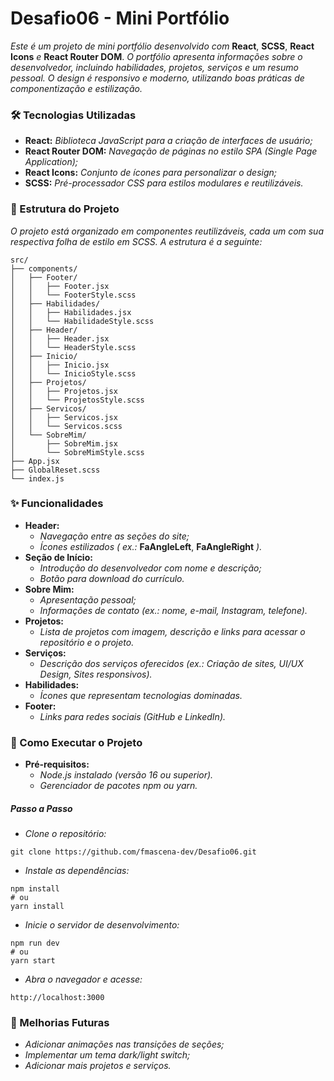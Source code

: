 # Desafio06 - Mini Portfólio

*Este é um projeto de mini portfólio desenvolvido com* **React**, **SCSS**, **React Icons** *e* **React Router DOM**. *O portfólio apresenta informações sobre o desenvolvedor, incluindo habilidades, projetos, serviços e um resumo pessoal. O design é responsivo e moderno, utilizando boas práticas de componentização e estilização.*

### 🛠️ Tecnologias Utilizadas

- **React:** *Biblioteca JavaScript para a criação de interfaces de usuário;*
- **React Router DOM:** *Navegação de páginas no estilo SPA (Single Page Application);*
- **React Icons:** *Conjunto de ícones para personalizar o design;*
- **SCSS:** *Pré-processador CSS para estilos modulares e reutilizáveis.*

### 📂 Estrutura do Projeto

*O projeto está organizado em componentes reutilizáveis, cada um com sua respectiva folha de estilo em SCSS. A estrutura é a seguinte:*

```
src/
├── components/
│   ├── Footer/
│   │   ├── Footer.jsx
│   │   └── FooterStyle.scss
│   ├── Habilidades/
│   │   ├── Habilidades.jsx
│   │   └── HabilidadeStyle.scss
│   ├── Header/
│   │   ├── Header.jsx
│   │   └── HeaderStyle.scss
│   ├── Inicio/
│   │   ├── Inicio.jsx
│   │   └── InicioStyle.scss
│   ├── Projetos/
│   │   ├── Projetos.jsx
│   │   └── ProjetosStyle.scss
│   ├── Servicos/
│   │   ├── Servicos.jsx
│   │   └── Servicos.scss
│   └── SobreMim/
│       ├── SobreMim.jsx
│       └── SobreMimStyle.scss
├── App.jsx
├── GlobalReset.scss
└── index.js
```

### ✨ Funcionalidades

- **Header:**
    - *Navegação entre as seções do site;*
    - *Ícones estilizados ( ex.:* **FaAngleLeft**, **FaAngleRight** *).*
- **Seção de Início:**
    - *Introdução do desenvolvedor com nome e descrição;*
    - *Botão para download do currículo.*
- **Sobre Mim:**
    - *Apresentação pessoal;*
    - *Informações de contato (ex.: nome, e-mail, Instagram, telefone).*
- **Projetos:**
    - *Lista de projetos com imagem, descrição e links para acessar o repositório e o projeto.*
- **Serviços:**
    - *Descrição dos serviços oferecidos (ex.: Criação de sites, UI/UX Design, Sites responsivos).*
- **Habilidades:**
    - *Ícones que representam tecnologias dominadas.*
- **Footer:**
    - *Links para redes sociais (GitHub e LinkedIn).*

### 🚀 Como Executar o Projeto

- **Pré-requisitos:**
    - *Node.js instalado (versão 16 ou superior).*
    - *Gerenciador de pacotes npm ou yarn.*

##### Passo a Passo

- *Clone o repositório:*
```
git clone https://github.com/fmascena-dev/Desafio06.git
```

- *Instale as dependências:*

```
npm install
# ou
yarn install
```

- *Inicie o servidor de desenvolvimento:*

```
npm run dev
# ou
yarn start
```

- *Abra o navegador e acesse:*

```
http://localhost:3000
```

### 🌟 Melhorias Futuras
- *Adicionar animações nas transições de seções;*
- *Implementar um tema dark/light switch;*
- *Adicionar mais projetos e serviços.*